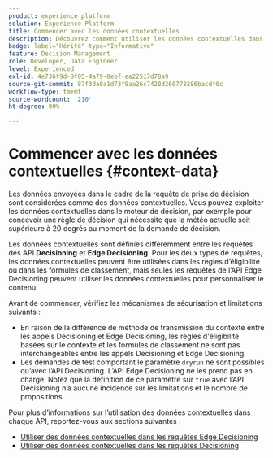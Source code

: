 ```yaml
---
product: experience platform
solution: Experience Platform
title: Commencer avec les données contextuelles
description: Découvrez comment utiliser les données contextuelles dans la gestion des décisions.
badge: label="Hérité" type="Informative"
feature: Decision Management
role: Developer, Data Engineer
level: Experienced
exl-id: 4e736f9d-0f05-4a79-8ebf-ea22517d78a9
source-git-commit: 87f3da0a1d73f9aa26c7420d260778286bacdf0c
workflow-type: tm+mt
source-wordcount: '210'
ht-degree: 99%

---
```


# Commencer avec les données contextuelles {#context-data}

Les données envoyées dans le cadre de la requête de prise de décision sont considérées comme des données contextuelles. Vous pouvez exploiter les données contextuelles dans le moteur de décision, par exemple pour concevoir une règle de décision qui nécessite que la météo actuelle soit supérieure à 20 degrés au moment de la demande de décision.

Les données contextuelles sont définies différemment entre les requêtes des API **Decisioning** et **Edge Decisioning**. Pour les deux types de requêtes, les données contextuelles peuvent être utilisées dans les règles d’éligibilité ou dans les formules de classement, mais seules les requêtes de l’API Edge Decisioning peuvent utiliser les données contextuelles pour personnaliser le contenu.

Avant de commencer, vérifiez les mécanismes de sécurisation et limitations suivants :

* En raison de la différence de méthode de transmission du contexte entre les appels Decisioning et Edge Decisioning, les règles d&#39;éligibilité basées sur le contexte et les formules de classement ne sont pas interchangeables entre les appels Decisioning et Edge Decisioning.
* Les demandes de test comportant le paramètre `dryrun` ne sont possibles qu’avec l’API Decisioning. L’API Edge Decisioning ne les prend pas en charge. Notez que la définition de ce paramètre sur `true` avec l’API Decisioning n’a aucune incidence sur les limitations et le nombre de propositions.

Pour plus d’informations sur l’utilisation des données contextuelles dans chaque API, reportez-vous aux sections suivantes :

* [Utiliser des données contextuelles dans les requêtes Edge Decisioning](context-data-edge.md)
* [Utiliser des données contextuelles dans les requêtes Decisioning](context-data-decisioning.md)
